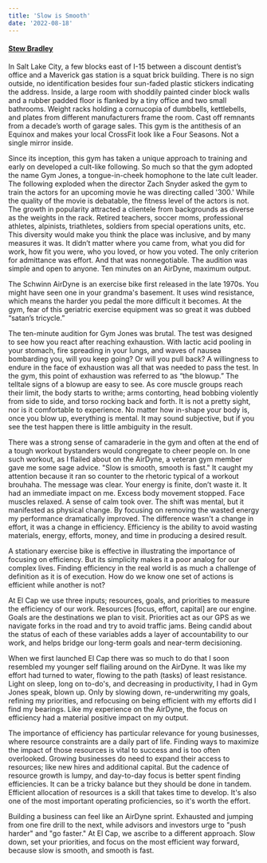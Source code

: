 ```yaml
---
title: 'Slow is Smooth'
date: '2022-08-18'
---
```

#### [Stew Bradley](https://twitter.com/stewbradley)

In Salt Lake City, a few blocks east of I-15 between a discount dentist’s office and a Maverick gas station is a squat brick building. There is no sign outside, no identification besides four sun-faded plastic stickers indicating the address. Inside, a large room with shoddily painted cinder block walls and a rubber padded floor is flanked by a tiny office and two small bathrooms. Weight racks holding a cornucopia of dumbbells, kettlebells, and plates from different manufacturers frame the room. Cast off remnants from a decade’s worth of garage sales. This gym is the antithesis of an Equinox and makes your local CrossFit look like a Four Seasons. Not a single mirror inside.

Since its inception, this gym has taken a unique approach to training and early on developed a cult-like following. So much so that the gym adopted the name Gym Jones, a tongue-in-cheek homophone to the late cult leader. The following exploded when the director Zach Snyder asked the gym to train the actors for an upcoming movie he was directing called '300.' While the quality of the movie is debatable, the fitness level of the actors is not. The growth in popularity attracted a clientele from backgrounds as diverse as the weights in the rack. Retired teachers, soccer moms, professional athletes, alpinists, triathletes, soldiers from special operations units, etc. This diversity would make you think the place was inclusive, and by many measures it was. It didn’t matter where you came from, what you did for work, how fit you were, who you loved, or how you voted. The only criterion for admittance was effort. And that was nonnegotiable. The audition was simple and open to anyone. Ten minutes on an AirDyne, maximum output.

The Schwinn AirDyne is an exercise bike first released in the late 1970s. You might have seen one in your grandma's basement. It uses wind resistance, which means the harder you pedal the more difficult it becomes. At the gym, fear of this geriatric exercise equipment was so great it was dubbed “satan’s tricycle.”

The ten-minute audition for Gym Jones was brutal. The test was designed to see how you react after reaching exhaustion. With lactic acid pooling in your stomach, fire spreading in your lungs, and waves of nausea bombarding you, will you keep going? Or will you pull back? A willingness to endure in the face of exhaustion was all that was needed to pass the test. In the gym, this point of exhaustion was referred to as “the blowup.” The telltale signs of a blowup are easy to see. As core muscle groups reach their limit, the body starts to writhe; arms contorting, head bobbing violently from side to side, and torso rocking back and forth. It is not a pretty sight, nor is it comfortable to experience. No matter how in-shape your body is, once you blow up, everything is mental. It may sound subjective, but if you see the test happen there is little ambiguity in the result.

There was a strong sense of camaraderie in the gym and often at the end of a tough workout bystanders would congregate to cheer people on. In one such workout, as I flailed about on the AirDyne, a veteran gym member gave me some sage advice. "Slow is smooth, smooth is fast." It caught my attention because it ran so counter to the rhetoric typical of a workout brouhaha. The message was clear. Your energy is finite, don’t waste it. It had an immediate impact on me. Excess body movement stopped. Face muscles relaxed. A sense of calm took over. The shift was mental, but it manifested as physical change. By focusing on removing the wasted energy my performance dramatically improved. The difference wasn't a change in effort, it was a change in efficiency. Efficiency is the ability to avoid wasting materials, energy, efforts, money, and time in producing a desired result.

A stationary exercise bike is effective in illustrating the importance of focusing on efficiency. But its simplicity makes it a poor analog for our complex lives. Finding efficiency in the real world is as much a challenge of definition as it is of execution. How do we know one set of actions is efficient while another is not?

At El Cap we use three inputs; resources, goals, and priorities to measure the efficiency of our work. Resources [focus, effort, capital] are our engine. Goals are the destinations we plan to visit. Priorities act as our GPS as we navigate forks in the road and try to avoid traffic jams. Being candid about the status of each of these variables adds a layer of accountability to our work, and helps bridge our long-term goals and near-term decisioning.

When we first launched El Cap there was so much to do that I soon resembled my younger self flailing around on the AirDyne. It was like my effort had turned to water, flowing to the path (tasks) of least resistance. Light on sleep, long on to-do's, and decreasing in productivity, I had in Gym Jones speak, blown up. Only by slowing down, re-underwriting my goals, refining my priorities, and refocusing on being efficient with my efforts did I find my bearings. Like my experience on the AirDyne, the focus on efficiency had a material positive impact on my output.

The importance of efficiency has particular relevance for young businesses, where resource constraints are a daily part of life. Finding ways to maximize the impact of those resources is vital to success and is too often overlooked. Growing businesses do need to expand their access to resources; like new hires and additional capital. But the cadence of resource growth is lumpy, and day-to-day focus is better spent finding efficiencies. It can be a tricky balance but they should be done in tandem. Efficient allocation of resources is a skill that takes time to develop. It's also one of the most important operating proficiencies, so it's worth the effort.

Building a business can feel like an AirDyne sprint. Exhausted and jumping from one fire drill to the next, while advisors and investors urge to "push harder" and "go faster." At El Cap, we ascribe to a different approach. Slow down, set your priorities, and focus on the most efficient way forward, because slow is smooth, and smooth is fast.
